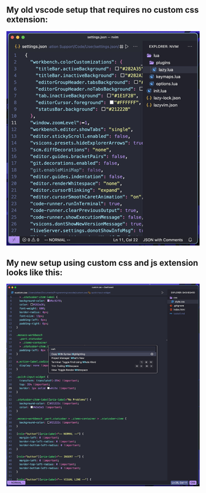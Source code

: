 ## My old vscode setup that requires no custom css extension: 
![Picture of my setup](vscode.setup.jpg)

## My new setup using custom css and js extension looks like this:
![Picture of my new updated setup](vscode-custom-css.jpg)
